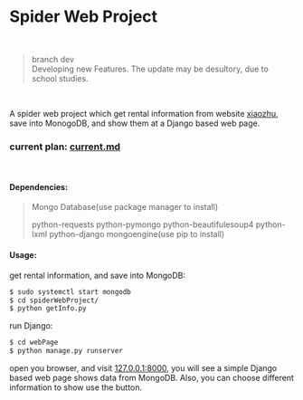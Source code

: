 # Spider Web Project

<br>

<blockquote class="blockquote-center">
branch dev <br>
Developing new Features.
The update may be desultory, due to school studies.
</blockquote>

<br>

A spider web project which get rental information from website [xiaozhu](http://www.xiaozhu.com), save into MonogoDB, and show them at a Django based web page.

### current plan: [current.md](https://github.com/nxmup/spiderWebProject/blob/pycharm/current.md)

<br>

#### Dependencies:
> Mongo Database(use package manager to install)
>
> python-requests
> python-pymongo
> python-beautifulesoup4
> python-lxml
> python-django
> mongoengine(use pip to install)


#### Usage:
get rental information, and save into MongoDB:
```bash
$ sudo systemctl start mongodb
$ cd spiderWebProject/
$ python getInfo.py
```

run Django:
```bash
$ cd webPage
$ python manage.py runserver
```

open you browser, and visit [127.0.0.1:8000](http://127.0.0.1:8000), you will see a simple Django based web page shows data from MongoDB.
Also, you can choose different information to show use the button.
